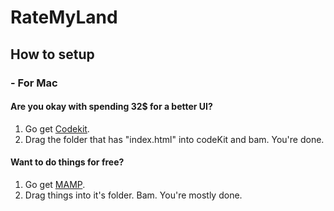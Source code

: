 # RateMyLand
## How to setup
### - For Mac
#### Are you okay with spending 32$ for a better UI?
1. Go get [Codekit](https://incident57.com/codekit/).
2. Drag the folder that has "index.html" into codeKit and bam. You're done.
#### Want to do things for free?
1. Go get [MAMP](https://www.mamp.info/en/downloads/).
2. Drag things into it's folder. Bam. You're mostly done.
